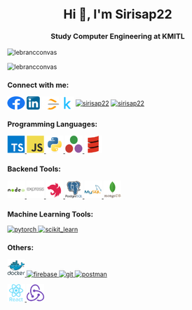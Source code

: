 <h1 align="center">Hi 👋, I'm Sirisap22</h1>
<h3 align="center">Study Computer Engineering at KMITL</h3>

<p><img align="center" src="https://github-readme-stats.vercel.app/api?username=Sirisap22&show_icons=true&theme=nightowl&locale=en" alt="lebrancconvas" /></p>
<p><img align="center" src="https://github-readme-stats.vercel.app/api/top-langs/?username=Sirisap22&layout=compact&theme=dracula&no-bg=true&no-frame=true" alt="lebrancconvas" /></p>

<h3 align="left">Connect with me:</h3>
<p align="left">
 <a href="https://www.facebook.com/Sirisap.Siripattanakul" target="blank"><img align="center" src="https://github.com/Sirisap22/Sirisap22/blob/main/Facebook.svg" alt="sirisap siripattanakul" height="30" width="40" /></a>
 <a href="https://linkedin.com/in/sirisap siripattanakul" target="blank"><img align="center" src="https://github.com/Sirisap22/Sirisap22/blob/main/Linkedin.svg" alt="sirisap siripattanakul" height="30" width="30" /></a>
 <a href="https://www.leetcode.com/sirisap" target="blank"><img align="center" src="https://github.com/Sirisap22/Sirisap22/blob/main/LeetCode.svg" alt="sirisap" height="30" width="40" /></a>
 <a href="https://kaggle.com/sirisap" target="blank"><img align="center" src="https://github.com/Sirisap22/Sirisap22/blob/main/kaggle-icon.svg" alt="sirisap" height="30" width="30" /></a>
<a href="https://dev.to/sirisap22" target="blank"><img align="center" src="https://cdn.jsdelivr.net/npm/simple-icons@3.0.1/icons/dev-dot-to.svg" alt="sirisap22" height="30" width="40" /></a>
<a href="https://codeforces.com/profile/sirisap22" target="blank"><img align="center" src="https://cdn.jsdelivr.net/npm/simple-icons@3.0.1/icons/codeforces.svg" alt="sirisap22" height="30" width="40" /></a>

</p>

<h3 align="left">Programming Languages:</h3>
 <a href="https://www.typescriptlang.org/" target="_blank"> 
  <img src="https://raw.githubusercontent.com/devicons/devicon/master/icons/typescript/typescript-original.svg" alt="typescript" width="40" height="40"/> 
</a>
 <a href="https://developer.mozilla.org/en-US/docs/Web/JavaScript" target="_blank"> <img src="https://raw.githubusercontent.com/devicons/devicon/master/icons/javascript/javascript-original.svg" alt="javascript" width="40" height="40"/> </a> 
 <a href="https://www.python.org" target="_blank"> <img src="https://raw.githubusercontent.com/devicons/devicon/master/icons/python/python-original.svg" alt="python" width="40" height="40"/> </a> 
 <a href="https://julialang.org" target="_blank"> <img src="https://github.com/Sirisap22/Sirisap22/blob/main/julia-language-icon.svg" alt="julia" width="40" height="40"/> </a>
<a href="https://www.scala-lang.org" target="_blank"> <img src="https://raw.githubusercontent.com/devicons/devicon/master/icons/scala/scala-original.svg" alt="scala" width="40" height="40"/> </a>
<h3 align="left">Backend Tools:</h3>
 <a href="https://nodejs.org" target="_blank"> <img src="https://raw.githubusercontent.com/devicons/devicon/master/icons/nodejs/nodejs-original-wordmark.svg" alt="nodejs" width="40" height="40"/> </a> 
<a href="https://expressjs.com" target="_blank"> <img src="https://raw.githubusercontent.com/devicons/devicon/master/icons/express/express-original-wordmark.svg" alt="express" width="40" height="40"/> </a> 
<a href="https://nestjs.com/" target="_blank"> <img src="https://github.com/Sirisap22/Sirisap22/blob/main/nestjs.svg" alt="nestjs" width="40" height="40"/> </a>
<a href="https://www.postgresql.org" target="_blank"> <img src="https://raw.githubusercontent.com/devicons/devicon/master/icons/postgresql/postgresql-original-wordmark.svg" alt="postgresql" width="40" height="40"/> </a> 
<a href="https://www.mysql.com/" target="_blank"> <img src="https://raw.githubusercontent.com/devicons/devicon/master/icons/mysql/mysql-original-wordmark.svg" alt="mysql" width="40" height="40"/> </a> 
<a href="https://www.mongodb.com/" target="_blank"> <img src="https://raw.githubusercontent.com/devicons/devicon/master/icons/mongodb/mongodb-original-wordmark.svg" alt="mongodb" width="40" height="40"/> </a> 
<h3 align="left">Machine Learning Tools:</h2>
<a href="https://pytorch.org/" target="_blank"> <img src="https://www.vectorlogo.zone/logos/pytorch/pytorch-icon.svg" alt="pytorch" width="40" height="40"/> </a> 
<a href="https://scikit-learn.org/" target="_blank"> <img src="https://upload.wikimedia.org/wikipedia/commons/0/05/Scikit_learn_logo_small.svg" alt="scikit_learn" width="40" height="40"/> </a> 
<h3 align="left">Others:</h3>
  <a href="https://www.docker.com/" target="_blank"> <img src="https://raw.githubusercontent.com/devicons/devicon/master/icons/docker/docker-original-wordmark.svg" alt="docker" width="40" height="40"/> </a> 
  <a href="https://firebase.google.com/" target="_blank"> <img src="https://www.vectorlogo.zone/logos/firebase/firebase-icon.svg" alt="firebase" width="40" height="40"/> </a> <a href="https://git-scm.com/" target="_blank"> <img src="https://www.vectorlogo.zone/logos/git-scm/git-scm-icon.svg" alt="git" width="40" height="40"/> </a> 
  <a href="https://postman.com" target="_blank"> <img src="https://www.vectorlogo.zone/logos/getpostman/getpostman-icon.svg" alt="postman" width="40" height="40"/> </a> 
  <p>
  <a href="https://reactjs.org/" target="_blank"> <img src="https://raw.githubusercontent.com/devicons/devicon/master/icons/react/react-original-wordmark.svg" alt="react" width="40" height="40"/> </a> 
  <a href="https://redux.js.org" target="_blank"> <img src="https://raw.githubusercontent.com/devicons/devicon/master/icons/redux/redux-original.svg" alt="redux" width="40" height="40"/> </a> 
 </p>

